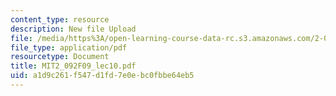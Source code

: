 ```yaml
---
content_type: resource
description: New file Upload
file: /media/https%3A/open-learning-course-data-rc.s3.amazonaws.com/2-092-finite-element-analysis-of-solids-and-fluids-i-fall-2009/a1d9c261f547d1fd7e0ebc0fbbe64eb5_MIT2_092F09_lec10.pdf
file_type: application/pdf
resourcetype: Document
title: MIT2_092F09_lec10.pdf
uid: a1d9c261-f547-d1fd-7e0e-bc0fbbe64eb5
---
```

